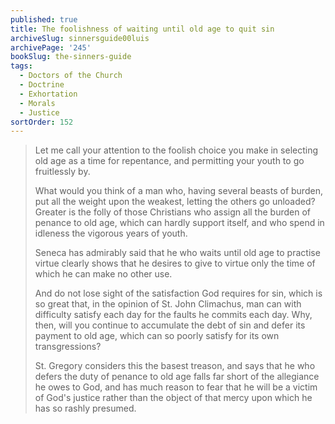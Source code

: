 ```yaml
---
published: true
title: The foolishness of waiting until old age to quit sin
archiveSlug: sinnersguide00luis
archivePage: '245'
bookSlug: the-sinners-guide
tags:
  - Doctors of the Church
  - Doctrine
  - Exhortation
  - Morals
  - Justice
sortOrder: 152
---
```


> Let me call your attention to the foolish choice you make in selecting old age as a time for repentance, and permitting your youth to go fruitlessly by.
> 
> What would you think of a man who, having several beasts of burden, put all the weight upon the weakest, letting the others go unloaded? Greater is the folly of those Christians who assign all the burden of penance to old age, which can hardly support itself, and who spend in idleness the vigorous years of youth.
> 
> Seneca has admirably said that he who waits until old age to practise virtue clearly shows that he desires to give to virtue only the time of which he can make no other use.
> 
> And do not lose sight of the satisfaction God requires for sin, which is so great that, in the opinion of St. John Climachus, man can with difficulty satisfy each day for the faults he commits each day. Why, then, will you continue to accumulate the debt of sin and defer its payment to old age, which can so poorly satisfy for its own transgressions?
> 
> St. Gregory considers this the basest treason, and says that he who defers the duty of penance to old age falls far short of the allegiance he owes to God, and has much reason to fear that he will be a victim of God's justice rather than the object of that mercy upon which he has so rashly presumed.
